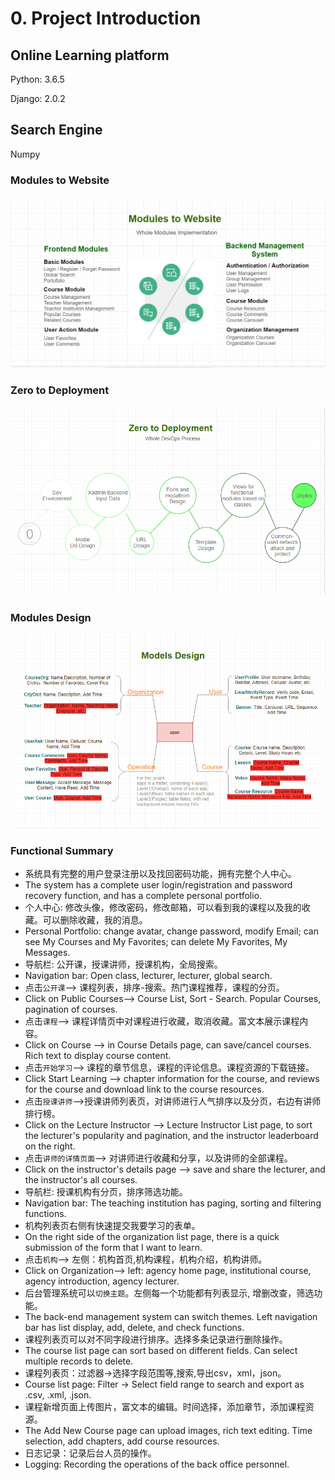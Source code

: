 # 0. Project Introduction

## Online Learning platform

Python: 3.6.5

Django: 2.0.2

## Search Engine

Numpy

### Modules to Website

![](./.gitbook/assets/modulestowebsite.PNG)

### Zero to Deployment

![](./.gitbook/assets/zerotodeployment.PNG)

### Modules Design

![](./.gitbook/assets/modelsdesign.PNG)

### Functional Summary

* 系统具有完整的用户登录注册以及找回密码功能，拥有完整个人中心。
* The system has a complete user login/registration and password recovery function, and has a complete personal portfolio.
* 个人中心: 修改头像，修改密码，修改邮箱，可以看到我的课程以及我的收藏。可以删除收藏，我的消息。
* Personal Portfolio: change avatar, change password, modify Email; can see My Courses and My Favorites; can delete My Favorites, My Messages.
* 导航栏: 公开课，授课讲师，授课机构，全局搜索。
* Navigation bar: Open class, lecturer, lecturer, global search.
* 点击`公开课`–&gt; 课程列表，排序-搜索。热门课程推荐，课程的分页。
* Click on Public Courses–&gt; Course List, Sort - Search. Popular Courses, pagination of courses.
* 点击`课程`–&gt; 课程详情页中对课程进行收藏，取消收藏。富文本展示课程内容。
* Click on Course –&gt; in Course Details page, can save/cancel courses. Rich text to display course content.
* 点击`开始学习`–&gt; 课程的章节信息，课程的评论信息。课程资源的下载链接。
* Click Start Learning –&gt; chapter information for the course, and reviews for the course and download link to the course resources.
* 点击`授课讲师`–&gt;授课讲师列表页，对讲师进行人气排序以及分页，右边有讲师排行榜。
* Click on the Lecture Instructor –&gt; Lecture Instructor List page, to sort the lecturer's popularity and pagination, and the instructor leaderboard on the right.
* 点击`讲师的详情页面`–&gt; 对讲师进行收藏和分享，以及讲师的全部课程。
* Click on the instructor's details page –&gt; save and share the lecturer, and the instructor's all courses.
* 导航栏: 授课机构有分页，排序筛选功能。
* Navigation bar: The teaching institution has paging, sorting and filtering functions.
* 机构列表页右侧有快速提交我要学习的表单。
* On the right side of the organization list page, there is a quick submission of the form that I want to learn.
* 点击`机构`–&gt; 左侧：机构首页,机构课程，机构介绍，机构讲师。
* Click on Organization–&gt; left: agency home page, institutional course, agency introduction, agency lecturer.
* 后台管理系统可以`切换主题`。左侧每一个功能都有列表显示, 增删改查，筛选功能。
* The back-end management system can switch themes. Left navigation bar has list display, add, delete, and check functions.
* 课程列表页可以对不同字段进行排序。选择多条记录进行删除操作。
* The course list page can sort based on different fields. Can select multiple records to delete.
* 课程列表页：过滤器-&gt;选择字段范围等,搜索,导出csv，xml，json。
* Course list page: Filter -&gt; Select field range to search and export as .csv, .xml, .json.
* 课程新增页面上传图片，富文本的编辑。时间选择，添加章节，添加课程资源。
* The Add New Course page can upload images, rich text editing. Time selection, add chapters, add course resources.
* 日志记录：记录后台人员的操作。
* Logging: Recording the operations of the back office personnel.
